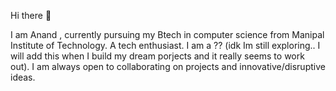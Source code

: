 Hi there 👋

I am Anand , currently pursuing my Btech in computer science from Manipal Institute of Technology. A tech enthusiast. I am a ?? (idk Im still exploring.. I will add this when I build my dream porjects and it really seems to work out). I am always open to collaborating on projects and innovative/disruptive ideas.
